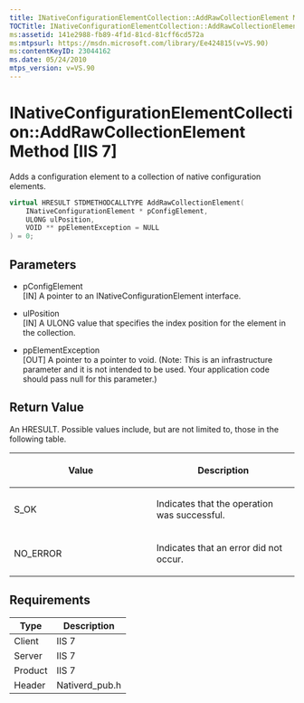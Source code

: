 ```yaml
---
title: INativeConfigurationElementCollection::AddRawCollectionElement Method [IIS 7]
TOCTitle: INativeConfigurationElementCollection::AddRawCollectionElement Method
ms:assetid: 141e2988-fb89-4f1d-81cd-81cff6cd572a
ms:mtpsurl: https://msdn.microsoft.com/library/Ee424815(v=VS.90)
ms:contentKeyID: 23044162
ms.date: 05/24/2010
mtps_version: v=VS.90
---
```


# INativeConfigurationElementCollection::AddRawCollectionElement Method \[IIS 7\]

Adds a configuration element to a collection of native configuration elements.

```cpp
virtual HRESULT STDMETHODCALLTYPE AddRawCollectionElement(
    INativeConfigurationElement * pConfigElement,
    ULONG ulPosition,
    VOID ** ppElementException = NULL
) = 0;
```

## Parameters

  - pConfigElement  
    \[IN\] A pointer to an INativeConfigurationElement interface.

  - ulPosition  
    \[IN\] A ULONG value that specifies the index position for the element in the collection.

  - ppElementException  
    \[OUT\] A pointer to a pointer to void. (Note: This is an infrastructure parameter and it is not intended to be used. Your application code should pass null for this parameter.)

## Return Value

An HRESULT. Possible values include, but are not limited to, those in the following table.

<table>
<colgroup>
<col style="width: 50%" />
<col style="width: 50%" />
</colgroup>
<thead>
<tr class="header">
<th><p>Value</p></th>
<th><p>Description</p></th>
</tr>
</thead>
<tbody>
<tr class="odd">
<td><p>S_OK</p></td>
<td><p>Indicates that the operation was successful.</p></td>
</tr>
<tr class="even">
<td><p>NO_ERROR</p></td>
<td><p>Indicates that an error did not occur.</p></td>
</tr>
</tbody>
</table>

## Requirements

| Type | Description |
| --- | --- |
| Client | IIS 7 |
| Server | IIS 7 |
| Product | IIS 7 |
| Header | Nativerd_pub.h |
